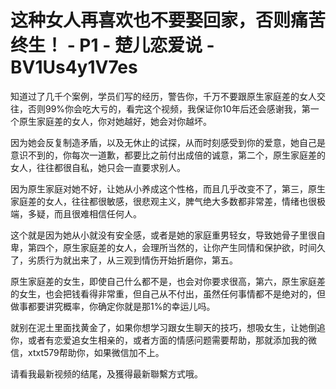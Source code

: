 # 这种女人再喜欢也不要娶回家，否则痛苦终生！ - P1 - 楚儿恋爱说 - BV1Us4y1V7es

知道过了几千个案例，学员们写的经历，警告你，千万不要跟原生家庭差的女人交往，否则99%你会吃大亏的，看完这个视频，我保证你10年后还会感谢我，第一个原生家庭差的女人，你对她越好，她会对你越坏。

因为她会反复制造矛盾，以及无休止的试探，从而时刻感受到你的爱意，她自己是意识不到的，你每次一道歉，都要比之前付出成倍的诚意，第二个，原生家庭差的女人，往往都很自私，她只会一直要求别人。

因为原生家庭对她不好，让她从小养成这个性格，而且几乎改变不了，第三，原生家庭差的女人，往往都很敏感，很悲观主义，脾气绝大多数都非常差，情绪也很极端，多疑，而且很难相信任何人。

这个就是因为她从小就没有安全感，或者是她的家庭重男轻女，导致她骨子里很自卑，第四个，原生家庭差的女人，会理所当然的，让你产生同情和保护欲，时间久了，劣质行为就出来了，从三观到情伤开始折磨你，第五。

原生家庭差的女生，即使自己什么都不是，也会对你要求很高，第六，原生家庭差的女生，也会把钱看得非常重，但自己从不付出，虽然任何事情都不是绝对的，但做事都要讲究概率，你确定你就是那1%的幸运儿吗。

就别在泥土里面找黄金了，如果你想学习跟女生聊天的技巧，想吸女生，让她倒追你，或者有恋爱追女生相亲的，或者方面的情感问题需要帮助，那就添加我的微信，xtxt579帮助你，如果微信加不上。

请看我最新视频的结尾，及獲得最新聯繫方式哦。